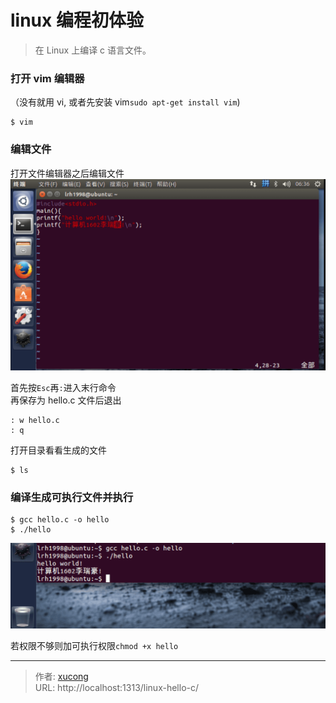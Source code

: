 # linux 编程初体验


> 在 Linux 上编译 c 语言文件。

### 打开 vim 编辑器

（没有就用 vi, 或者先安装 vim`sudo apt-get install vim`)

```
$ vim
```

### 编辑文件

打开文件编辑器之后编辑文件
![](images/ubuntu.png)

首先按`Esc`再`:`进入末行命令  
再保存为 hello.c 文件后退出

```
: w hello.c
: q
```

打开目录看看生成的文件

```
$ ls
```

### 编译生成可执行文件并执行

```
$ gcc hello.c -o hello
$ ./hello
```

![](images/hello.png)

若权限不够则加可执行权限`chmod +x hello`


---

> 作者: [xucong](https://shiqustudio.github.io/)  
> URL: http://localhost:1313/linux-hello-c/  

